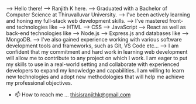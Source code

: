 --> Hello there!
--> Ranjith K here.
--> Graduated with a Bachelor of Computer Science at Thiruvalluvar University.
-->  I've been actively learning and honing my full-stack web development skills.
--> I've mastered front-end technologies like 
                              --> HTML
                              --> CSS
                              --> JavaScript
                              --> React
 as well as back-end technologies like 
                              --> Node.js
                              --> Express.js
 and databases like
                              --> MongoDB.
-->  I've also gained experience working with various software development tools and frameworks, such as Git, VS Code etc...
-->  I am confident that my commitment and hard work in learning web development will allow me to contribute to any project on which I work. I am eager to put my skills to use in a real-world setting and collaborate with experienced developers to expand my knowledge and capabilities. I am willing to learn new technologies and adopt new methodologies that will help me achieve my professional objectives.

- 📫 How to reach me ... thisisranjithk@gmail.com
